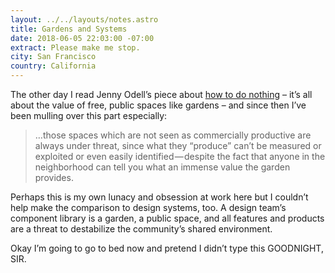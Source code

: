 ```yaml
---
layout: ../../layouts/notes.astro
title: Gardens and Systems
date: 2018-06-05 22:03:00 -07:00
extract: Please make me stop.
city: San Francisco
country: California
---
```


The other day I read Jenny Odell’s piece about [how to do nothing](https://medium.com/@the_jennitaur/how-to-do-nothing-57e100f59bbb) – it’s all about the value of free, public spaces like gardens – and since then I’ve been mulling over this part especially:

> …those spaces which are not seen as commercially productive are always under threat, since what they “produce” can’t be measured or exploited or even easily identified — despite the fact that anyone in the neighborhood can tell you what an immense value the garden provides.

Perhaps this is my own lunacy and obsession at work here but I couldn’t help make the comparison to design systems, too. A design team’s component library is a garden, a public space, and all features and products are a threat to destabilize the community’s shared environment.

Okay I’m going to go to bed now and pretend I didn’t type this GOODNIGHT, SIR.
